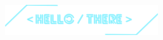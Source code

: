 [![Header](https://github.com/SkiffikS/skiffiks/blob/main/assets/header.png)](https://www.instagram.com/yaroslav833)

<p align="center">
<a href="https://www.instagram.com/yaroslav833" target="_blank"><img alt="" src="https://img.shields.io/badge/Instagram-000?style=for-the-badge&logo=Instagram&logoColor=E4405F" style="vertical-align:center" /></a>
<a href="https://t.me/skiffiks" target="_blank"><img alt="" src="https://img.shields.io/badge/Telegram-black?style=for-the-badge&logo=Telegram&logoColor=00F0FF" style="vertical-align:center" /></a>
<a href="https://steamcommunity.com/profiles/76561199092916594/" target="_blank"><img alt="" src="https://img.shields.io/badge/steam-000?logo=Steam&logoColor=02108C&style=for-the-badge" style="vertical-align:center" /></a>
<a href="y.kuchinskiy@gmail.com" target="_blank"><img alt="" src="https://img.shields.io/badge/Gmail-000?logo=Gmail&logoColor=FF0000&style=for-the-badge" style="vertical-align:center" /></a>
</p>

